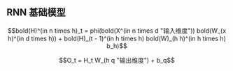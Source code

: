 ## RNN 基础模型

$$bold(H)^(in n times h)_t = phi(bold(X^(in n times d "输入维度")) bold(W_(x h)^(in d times h)) + bold(H)_(t - 1)^(in h times h) bold(W)_(h h)^(in h times h) b_h)$$

$$O_t = H_t W_(h q "输出维度") + b_q$$
